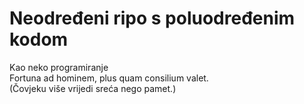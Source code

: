 # Neodređeni ripo s poluodređenim kodom </br>
Kao neko programiranje </br>
Fortuna ad hominem, plus quam consilium valet. <br>
(Čovjeku više vrijedi sreća nego pamet.)
